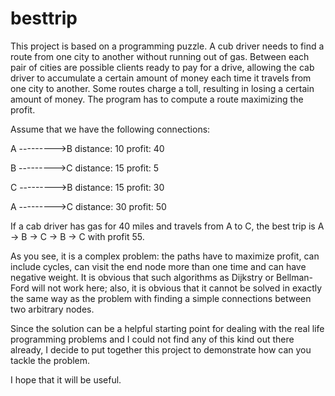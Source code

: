 besttrip
========

This project is based on a programming puzzle. A cub driver needs to find a route from one city to another without running out of gas. Between each pair of cities are possible clients ready to pay for a drive, allowing the cab driver to accumulate a certain amount of money each time it travels from one city to another.  Some routes charge a toll, resulting in losing a certain amount of money.  The program  has to compute a route maximizing the profit.

 Assume that we have the following connections:
 
A --------->B distance: 10  profit: 40

B --------->C distance: 15  profit: 5

C --------->B distance: 15  profit: 30

A --------->C distance: 30  profit: 50

If a cab driver has gas for 40 miles and travels from A to C, the best trip is A -> B -> C -> B -> C with profit 55. 

 As you see, it is a complex problem: the paths have to maximize  profit, can include cycles,  can visit the end node more  than one time  and  can have negative weight. It is obvious that such algorithms as Dijkstry or Bellman-Ford will not work here;  also, it is obvious that it cannot be solved in exactly the same way as the  problem with finding a simple connections between two arbitrary nodes.

Since the solution can be a helpful starting point for dealing with the real life programming problems and I could not find any of this kind out there already, I decide to put together this project to demonstrate how can you tackle the problem.

I hope that it will be useful.

